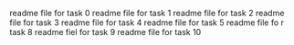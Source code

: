 readme file for task 0
readme file for task 1
readme file for task 2
readme file for task 3
readme file for task 4
readme file for task 5
readme file fo r task 8
readme fiel for task 9
readme file for task 10
